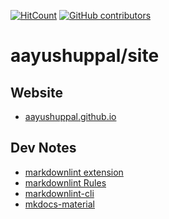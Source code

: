 [![HitCount](http://hits.dwyl.io/aayushuppal/site.svg)](https://github.com/aayushuppal/site)
[![GitHub contributors](https://img.shields.io/github/contributors/aayushuppal/site.svg)](https://github.com/aayushuppal/site/graphs/contributors)

# aayushuppal/site

## Website

- [aayushuppal.github.io](https://aayushuppal.github.io)


## Dev Notes

- [markdownlint extension](https://marketplace.visualstudio.com/items?itemName=DavidAnson.vscode-markdownlint)
- [markdownlint Rules](https://github.com/DavidAnson/markdownlint/blob/master/doc/Rules.md)
- [markdownlint-cli](https://github.com/igorshubovych/markdownlint-cli)
- [mkdocs-material](https://github.com/squidfunk/mkdocs-material)
